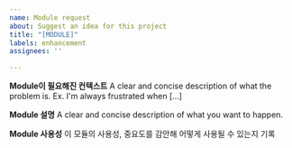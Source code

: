 ```yaml
---
name: Module request
about: Suggest an idea for this project
title: "[MODULE]"
labels: enhancement
assignees: ''

---
```


**Module이 필요해진 컨텍스트**
A clear and concise description of what the problem is. Ex. I'm always frustrated when [...]

**Module 설명**
A clear and concise description of what you want to happen.

**Module 사용성**
이 모듈의 사용성, 중요도를 감안해 어떻게 사용될 수 있는지 기록
